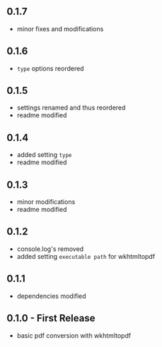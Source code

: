 ## 0.1.7

* minor fixes and modifications

## 0.1.6

* `type` options reordered

## 0.1.5

* settings renamed and thus reordered
* readme modified

## 0.1.4

* added setting `type`
* readme modified

## 0.1.3

* minor modifications
* readme modified

## 0.1.2

* console.log's removed
* added setting `executable path` for wkhtmltopdf

## 0.1.1

* dependencies modified

## 0.1.0 - First Release

* basic pdf conversion with wkhtmltopdf
